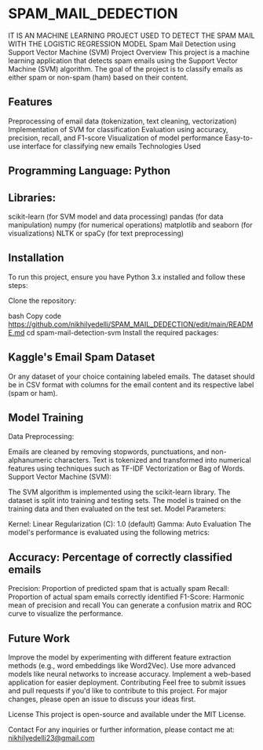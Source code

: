 # SPAM_MAIL_DEDECTION
IT IS AN MACHINE LEARNING PROJECT USED TO DETECT THE SPAM MAIL WITH THE LOGISTIC REGRESSION MODEL 
Spam Mail Detection using Support Vector Machine (SVM)
Project Overview
This project is a machine learning application that detects spam emails using the Support Vector Machine (SVM) algorithm. The goal of the project is to classify emails as either spam or non-spam (ham) based on their content.

## Features
Preprocessing of email data (tokenization, text cleaning, vectorization)
Implementation of SVM for classification
Evaluation using accuracy, precision, recall, and F1-score
Visualization of model performance
Easy-to-use interface for classifying new emails
Technologies Used
## Programming Language: Python
## Libraries:
scikit-learn (for SVM model and data processing)
pandas (for data manipulation)
numpy (for numerical operations)
matplotlib and seaborn (for visualizations)
NLTK or spaCy (for text preprocessing)
## Installation
To run this project, ensure you have Python 3.x installed and follow these steps:

Clone the repository:

bash
Copy code
https://github.com/nikhilyedelli/SPAM_MAIL_DEDECTION/edit/main/README.md
cd spam-mail-detection-svm
Install the required packages:



## Kaggle's Email Spam Dataset
Or any dataset of your choice containing labeled emails.
The dataset should be in CSV format with columns for the email content and its respective label (spam or ham).

## Model Training
Data Preprocessing:

Emails are cleaned by removing stopwords, punctuations, and non-alphanumeric characters.
Text is tokenized and transformed into numerical features using techniques such as TF-IDF Vectorization or Bag of Words.
Support Vector Machine (SVM):

The SVM algorithm is implemented using the scikit-learn library.
The dataset is split into training and testing sets.
The model is trained on the training data and then evaluated on the test set.
Model Parameters:

Kernel: Linear
Regularization (C): 1.0 (default)
Gamma: Auto
Evaluation
The model's performance is evaluated using the following metrics:

## Accuracy: Percentage of correctly classified emails
Precision: Proportion of predicted spam that is actually spam
Recall: Proportion of actual spam emails correctly identified
F1-Score: Harmonic mean of precision and recall
You can generate a confusion matrix and ROC curve to visualize the performance.


## Future Work
Improve the model by experimenting with different feature extraction methods (e.g., word embeddings like Word2Vec).
Use more advanced models like neural networks to increase accuracy.
Implement a web-based application for easier deployment.
Contributing
Feel free to submit issues and pull requests if you'd like to contribute to this project. For major changes, please open an issue to discuss your ideas first.

License
This project is open-source and available under the MIT License.

Contact
For any inquiries or further information, please contact me at: nikhilyedelli23@gmail.com

